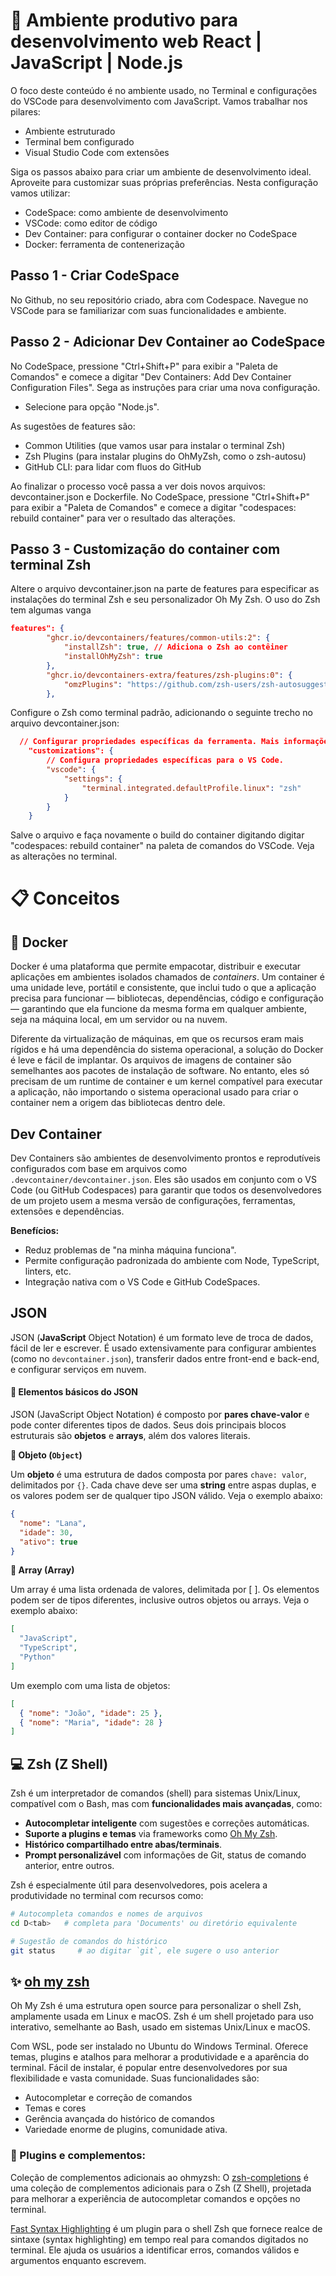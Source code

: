 # 🌟 Ambiente produtivo para desenvolvimento web React | JavaScript | Node.js

O foco deste conteúdo é no ambiente usado, no Terminal e configurações do VSCode para desenvolvimento com JavaScript. Vamos trabalhar nos pilares:

* Ambiente estruturado 
* Terminal bem configurado
* Visual Studio Code com extensões

Siga os passos abaixo para criar um ambiente de desenvolvimento ideal. Aproveite para customizar suas próprias preferências. Nesta configuração vamos utilizar:
- CodeSpace: como ambiente de desenvolvimento
- VSCode: como editor de código
- Dev Container: para configurar o container docker no CodeSpace
- Docker: ferramenta de contenerização


## Passo 1 - Criar CodeSpace

No Github, no seu repositório criado, abra com Codespace. Navegue no VSCode para se familiarizar com suas funcionalidades e ambiente.

## Passo 2 - Adicionar Dev Container ao CodeSpace

No CodeSpace, pressione "Ctrl+Shift+P" para exibir a "Paleta de Comandos" e comece a digitar "Dev Containers: Add Dev Container Configuration Files". Sega as instruções para criar uma nova configuração.
- Selecione para opção "Node.js".

As sugestões de features são:
* Common Utilities (que vamos usar para instalar o terminal Zsh)
* Zsh Plugins (para instalar plugins do OhMyZsh, como o zsh-autosu)
* GitHub CLI: para lidar com fluos do GitHub

Ao finalizar o processo você passa a ver dois novos arquivos: devcontainer.json e Dockerfile. No CodeSpace, pressione "Ctrl+Shift+P" para exibir a "Paleta de Comandos" e comece a digitar "codespaces: rebuild container" para ver o resultado das alterações.

## Passo 3 - Customização do container com terminal Zsh
Altere o arquivo devcontainer.json na parte de features para especificar as instalações do terminal Zsh e seu personalizador Oh My Zsh. O uso do Zsh tem algumas vanga

```json
features": {
        "ghcr.io/devcontainers/features/common-utils:2": {
            "installZsh": true, // Adiciona o Zsh ao contêiner
            "installOhMyZsh": true
        },
        "ghcr.io/devcontainers-extra/features/zsh-plugins:0": {
            "omzPlugins": "https://github.com/zsh-users/zsh-autosuggestions"
        },

```

Configure o Zsh como terminal padrão, adicionando o seguinte trecho no arquivo devcontainer.json:

```json
  // Configurar propriedades específicas da ferramenta. Mais informações: https://containers.dev/supporting.
    "customizations": {
        // Configura propriedades específicas para o VS Code.
        "vscode": {
            "settings": {
                "terminal.integrated.defaultProfile.linux": "zsh"
            }
        }
    }
```

Salve o arquivo e faça novamente o build do container digitando digitar "codespaces: rebuild container" na paleta de comandos do VSCode. Veja as alterações no terminal. 


# 📋 Conceitos

## 🐳 Docker

Docker é uma plataforma que permite empacotar, distribuir e executar aplicações em ambientes isolados chamados de *containers*. Um container é uma unidade leve, portátil e consistente, que inclui tudo o que a aplicação precisa para funcionar — bibliotecas, dependências, código e configuração — garantindo que ela funcione da mesma forma em qualquer ambiente, seja na máquina local, em um servidor ou na nuvem.

Diferente da virtualização de máquinas, em que os recursos eram mais rígidos e há uma dependência do sistema operacional, a solução do Docker é leve e fácil de implantar. Os arquivos de imagens de container são semelhantes aos pacotes de instalação de software. No entanto, eles só precisam de um runtime de container e um kernel compatível para executar a aplicação, não importando o sistema operacional usado para criar o container nem a origem das bibliotecas dentro dele.

## Dev Container

Dev Containers são ambientes de desenvolvimento prontos e reprodutíveis configurados com base em arquivos como `.devcontainer/devcontainer.json`. Eles são usados em conjunto com o VS Code (ou GitHub Codespaces) para garantir que todos os desenvolvedores de um projeto usem a mesma versão de configurações, ferramentas, extensões e dependências. 

**Benefícios:**
- Reduz problemas de "na minha máquina funciona".
- Permite configuração padronizada do ambiente com Node, TypeScript, linters, etc.
- Integração nativa com o VS Code e GitHub CodeSpaces.

## JSON

JSON (**JavaScript** Object Notation) é um formato leve de troca de dados, fácil de ler e escrever. É usado extensivamente para configurar ambientes (como no `devcontainer.json`), transferir dados entre front-end e back-end, e configurar serviços em nuvem.

#### 🧩 Elementos básicos do JSON

JSON (JavaScript Object Notation) é composto por **pares chave-valor** e pode conter diferentes tipos de dados. Seus dois principais blocos estruturais são **objetos** e **arrays**, além dos valores literais.

**🔹 Objeto (`Object`)**

Um **objeto** é uma estrutura de dados composta por pares `chave: valor`, delimitados por `{}`. Cada chave deve ser uma **string** entre aspas duplas, e os valores podem ser de qualquer tipo JSON válido. Veja o exemplo abaixo:

```json
{
  "nome": "Lana",
  "idade": 30,
  "ativo": true
}
```

**🔹 Array (Array)**

Um array é uma lista ordenada de valores, delimitada por [ ]. Os elementos podem ser de tipos diferentes, inclusive outros objetos ou arrays. Veja o exemplo abaixo:

```json
[
  "JavaScript",
  "TypeScript",
  "Python"
]
````

Um exemplo com uma lista de objetos:
```json
[
  { "nome": "João", "idade": 25 },
  { "nome": "Maria", "idade": 28 }
]
```

## 💻 Zsh (Z Shell)

Zsh é um interpretador de comandos (shell) para sistemas Unix/Linux, compatível com o Bash, mas com **funcionalidades mais avançadas**, como:

- **Autocompletar inteligente** com sugestões e correções automáticas.
- **Suporte a plugins e temas** via frameworks como [Oh My Zsh](https://ohmyz.sh/).
- **Histórico compartilhado entre abas/terminais**.
- **Prompt personalizável** com informações de Git, status de comando anterior, entre outros.

Zsh é especialmente útil para desenvolvedores, pois acelera a produtividade no terminal com recursos como:

```bash
# Autocompleta comandos e nomes de arquivos
cd D<tab>   # completa para 'Documents' ou diretório equivalente

# Sugestão de comandos do histórico
git status     # ao digitar `git`, ele sugere o uso anterior
```

## ✨ [oh my zsh](https://ohmyz.sh/)
Oh My Zsh é uma estrutura open source para personalizar o shell Zsh, amplamente usada em Linux e macOS. Zsh é um shell projetado para uso interativo, semelhante ao Bash, usado em sistemas Unix/Linux e macOS.

Com WSL, pode ser instalado no Ubuntu do Windows Terminal. Oferece temas, plugins e atalhos para melhorar a produtividade e a aparência do terminal. Fácil de instalar, é popular entre desenvolvedores por sua flexibilidade e vasta comunidade. Suas funcionalidades são:
* Autocompletar e correção de comandos
* Temas e cores
* Gerência avançada do histórico de comandos
* Variedade enorme de plugins, comunidade ativa.

### 🔌 Plugins e complementos:
Coleção de complementos adicionais ao ohmyzsh: O [zsh-completions](https://github.com/zsh-users/zsh-completions) é uma coleção de complementos adicionais para o Zsh (Z Shell), projetada para melhorar a experiência de autocompletar comandos e opções no terminal. 

[Fast Syntax Highlighting](https://github.com/zdharma/fast-syntax-highlighting) é um plugin para o shell Zsh que fornece realce de sintaxe (syntax highlighting) em tempo real para comandos digitados no terminal. Ele ajuda os usuários a identificar erros, comandos válidos e argumentos enquanto escrevem.
